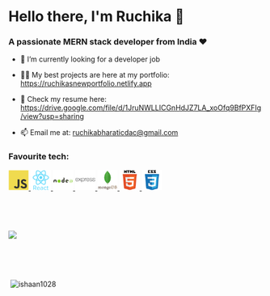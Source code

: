 <!-- # Hello there, I'm Ruchika Bharati !
<img align="left" width="47%" src="https://github-readme-stats.vercel.app/api?username=bharatiruchika&show_icons=true&theme=radical"/>
<img align="left" width="47%" src="https://github-readme-stats.vercel.app/api/top-langs/?username=bharatiruchika&layout=compact"/>
<img align="left" src="https://img.shields.io/badge/node.js-6DA55F?style=for-the-badge&logo=node.js&logoColor=white">
<img align="left" src="https://img.shields.io/badge/react-%2320232a.svg?style=for-the-badge&logo=react&logoColor=%2361DAFB">
<img align="left" src="https://img.shields.io/badge/redux-%23593d88.svg?style=for-the-badge&logo=redux&logoColor=white">
<img align="left" src="https://img.shields.io/badge/javascript-%23323330.svg?style=for-the-badge&logo=javascript&logoColor=%23F7DF1E"> -->



  
<h1 >Hello there, I'm Ruchika 👋</h1>

<h3 >A passionate MERN stack developer from India ♥</h3>

- 🌱 I’m currently looking for a developer job

- 👨‍💻 My best projects are here at my portfolio: https://ruchikasnewportfolio.netlify.app

- 📄 Check my resume here: https://drive.google.com/file/d/1JruNWLLICGnHdJZ7LA_xoOfq9BfPXFIg/view?usp=sharing

- 📫 Email me at: ruchikabharaticdac@gmail.com

<h3>Favourite tech:</h3>
<p>
<a href="https://developer.mozilla.org/en-US/docs/Web/JavaScript" target="_blank" rel="noreferrer">
<img src="https://raw.githubusercontent.com/devicons/devicon/master/icons/javascript/javascript-original.svg" alt="javascript" width="40" height="40"/>
</a>
<a href="https://reactjs.org/" target="_blank" rel="noreferrer"> <img src="https://raw.githubusercontent.com/devicons/devicon/master/icons/react/react-original-wordmark.svg" alt="react" width="40" height="40"/>
</a>
 <a href="https://nodejs.org" target="_blank" rel="noreferrer"> 
<img src="https://raw.githubusercontent.com/devicons/devicon/master/icons/nodejs/nodejs-original-wordmark.svg" alt="nodejs" width="40" height="40"/>
</a>
<a href="https://expressjs.com" target="_blank" rel="noreferrer"> 
<img src="https://raw.githubusercontent.com/devicons/devicon/master/icons/express/express-original-wordmark.svg" alt="express" width="40" height="40"/> 
</a>
<a href="https://www.mongodb.com/" target="_blank" rel="noreferrer"> 
<img src="https://raw.githubusercontent.com/devicons/devicon/master/icons/mongodb/mongodb-original-wordmark.svg" alt="mongodb" width="40" height="40"/>
</a>
<a href="https://www.w3.org/html/" target="_blank" rel="noreferrer"> 
<img src="https://raw.githubusercontent.com/devicons/devicon/master/icons/html5/html5-original-wordmark.svg" alt="html5" width="40" height="40"/>
</a>
<a href="https://www.w3schools.com/css/" target="_blank" rel="noreferrer">
<img src="https://raw.githubusercontent.com/devicons/devicon/master/icons/css3/css3-original-wordmark.svg" alt="css3" width="40" height="40"/>
</a>
</p>
<br>
<p><img  style="margin:2rem 0;" src="https://github-readme-stats.vercel.app/api/top-langs/?username=BharatiRuchika&layout=compact"/></p>
<p>&nbsp;<img  style="margin:2rem 0;"  src="https://github-readme-stats.vercel.app/api?username=bharatiruchika&show_icons=true&theme=radical" alt="ishaan1028" /></p>


